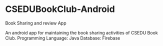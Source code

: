 # CSEDUBookClub-Android
Book Sharing and review App

An android app for maintaining the book sharing activities of CSEDU Book Club.
Programming Language: Java
Database: Firebase
